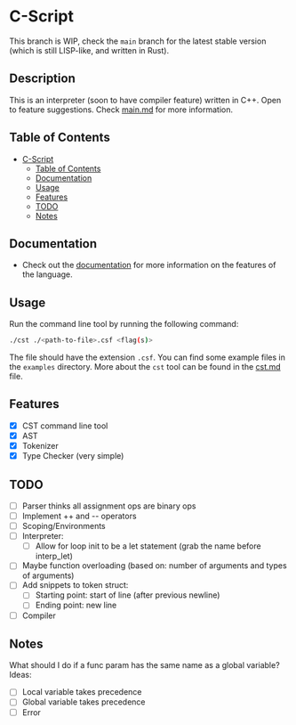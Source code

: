 # C-Script
This branch is WIP, check the `main` branch for the latest stable version (which is still LISP-like, and written in Rust).
## Description
This is an interpreter (soon to have compiler feature) written in C++. Open to feature suggestions. Check [main.md](docs/main.md) for more information.

## Table of Contents
- [C-Script](#c-script)
  - [Table of Contents](#table-of-contents)
  - [Documentation](#documentation)
  - [Usage](#usage)
  - [Features](#features)
  - [TODO](#todo)
  - [Notes](#notes)

## Documentation
- Check out the [documentation](docs/main.md) for more information on the features of the language.

## Usage
Run the command line tool by running the following command:
```bash
./cst ./<path-to-file>.csf <flag(s)>
```
The file should have the extension `.csf`. You can find some example files in the `examples` directory.
More about the `cst` tool can be found in the [cst.md](docs/cst.md) file.

## Features
- [x] CST command line tool
- [x] AST
- [x] Tokenizer
- [x] Type Checker (very simple)

## TODO
- [ ] Parser thinks all assignment ops are binary ops
- [ ] Implement ++ and -- operators
- [ ] Scoping/Environments
- [ ] Interpreter:
    - [ ] Allow for loop init to be a let statement (grab the name before interp_let)
- [ ] Maybe function overloading (based on: number of arguments and types of arguments)
- [ ] Add snippets to token struct:
    - [ ] Starting point: start of line (after previous newline)
    - [ ] Ending point: new line
- [ ] Compiler
 
## Notes

What should I do if a func param has the same name as a global variable?
Ideas:
- [ ] Local variable takes precedence
- [ ] Global variable takes precedence
- [ ] Error

